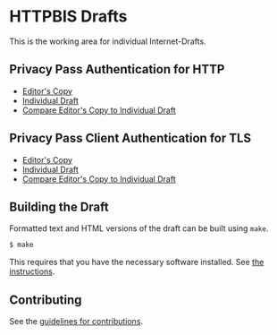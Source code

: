 # HTTPBIS Drafts

This is the working area for individual Internet-Drafts.

## Privacy Pass Authentication for HTTP

* [Editor's Copy](https://chris-wood.github.io/draft-wood-tls-ppauth/#go.draft-wood-httpbis-ppauth.html)
* [Individual Draft](https://tools.ietf.org/html/draft-wood-httpbis-ppauth)
* [Compare Editor's Copy to Individual Draft](https://chris-wood.github.io/draft-wood-tls-ppauth/#go.draft-wood-httpbis-ppauth.diff)

## Privacy Pass Client Authentication for TLS

* [Editor's Copy](https://chris-wood.github.io/draft-wood-tls-ppauth/#go.draft-wood-tls-ppauth.html)
* [Individual Draft](https://tools.ietf.org/html/draft-wood-tls-ppauth)
* [Compare Editor's Copy to Individual Draft](https://chris-wood.github.io/draft-wood-tls-ppauth/#go.draft-wood-tls-ppauth.diff)

## Building the Draft

Formatted text and HTML versions of the draft can be built using `make`.

```sh
$ make
```

This requires that you have the necessary software installed.  See
[the instructions](https://github.com/martinthomson/i-d-template/blob/master/doc/SETUP.md).


## Contributing

See the
[guidelines for contributions](https://github.com/chris-wood/draft-wood-tls-ppauth/blob/master/CONTRIBUTING.md).
